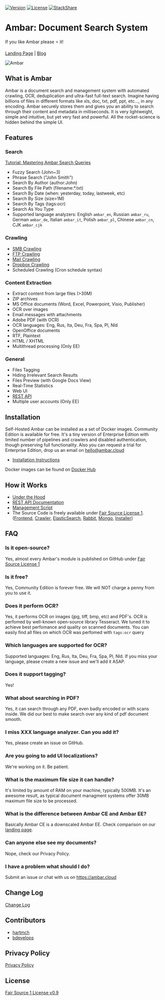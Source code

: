 [![Version](https://img.shields.io/badge/Version-v0.10.0-brightgreen.svg)](https://ambar.cloud)
[![License](https://img.shields.io/badge/License-Fair%20Source%20v0.9-blue.svg)](https://github.com/RD17/ambar/blob/master/License.txt)
[![StackShare](https://img.shields.io/badge/tech-stack-0690fa.svg?style=flat)](https://stackshare.io/ambar/ambar)

Ambar: Document Search System
================================

If you like Ambar please :star: it!

[Landing Page](https://ambar.cloud) | [Blog](https://blog.ambar.cloud)

![Ambar](https://habrastorage.org/files/947/a32/de7/947a32de7156478094e3e12c16e8366c.jpg)

## What is Ambar

Ambar is a document search and management system with automated crawling, OCR, deduplication and ultra-fast full-text search. Imagine having billions of files in different formats like xls, doc, txt, pdf, ppt, etc..., in any encoding. Ambar securely stores them and gives you an ability to search through their content and metadata in milliseconds. It is very lightweight, simple and intuitive, but yet very fast and powerful. All the rocket-science is hidden behind the simple UI.

## Features

### Search
[Tutorial: Mastering Ambar Search Queries](https://blog.ambar.cloud/mastering-ambar-search-queries/)

* Fuzzy Search (John~3)
* Phrase Search ("John Smith")
* Search By Author (author:John)
* Search By File Path (filename:\*.txt)
* Search By Date (when: yesterday, today, lastweek, etc)
* Search By Size (size>1M)
* Search By Tags (tags:ocr)
* Search As You Type
* Supported language analyzers: English `ambar_en`, Russian `ambar_ru`, German `ambar_de`, Italian `ambar_it`, Polish `ambar_pl`, Chinese `ambar_cn`, CJK `ambar_cjk`

### Crawling
* [SMB Crawling](https://blog.ambar.cloud/advanced-ambar-usage-crawling-your-own-shared-folders/)
* [FTP Crawling](https://blog.ambar.cloud/crawling-and-searching-ftp-folder-with-ambar/)
* [Mail Crawling](https://blog.ambar.cloud/crawling-and-searching-email-inbox-with-ambar/)
* [Dropbox Crawling](https://blog.ambar.cloud/how-to-search-through-your-dropbox-files-content/)
* Scheduled Crawling (Cron schedule syntax)

### Content Extraction

* Extract content from large files (>30M)
* ZIP archives
* MS Office documents (Word, Excel, Powerpoint, Visio, Publisher)
* OCR over images
* Email messages with attachments
* Adobe PDF (with OCR)
* OCR languages: Eng, Rus, Ita, Deu, Fra, Spa, Pl, Nld
* OpenOffice documents
* RTF, Plaintext
* HTML / XHTML
* Multithread processing (Only EE)

### General

* Files Tagging
* Hiding Irrelevant Search Results
* Files Preview (with Google Docs View)
* Real-Time Statistics
* Web UI
* [REST API](https://github.com/RD17/ambar/blob/master/API_DOC.md)
* Multiple user accounts (Only EE)

## Installation

Self-Hosted Ambar can be installed as a set of Docker images. Community Edition is available for free. It's a tiny version of Enterprise Edition with limited number of pipelines and crawlers and disabled authentication, though preserving full functionality. Also you can request a trial for Enterprise Edition, drop us an email on hello@ambar.cloud

* [Installation Instructions](https://blog.ambar.cloud/ambar-installation-step-by-step-guide-2/)

Docker images can be found on [Docker Hub](https://hub.docker.com/u/ambar/)

## How it Works

* [Under the Hood](https://blog.ambar.cloud/ambar-under-the-hood/)
* [REST API Documentation](https://github.com/RD17/ambar/blob/master/API_DOC.md)
* [Management Script](https://blog.ambar.cloud/ambar-management-script-full-description/)
* The Source Code is freely available under [Fair Source License 1](https://github.com/RD17/ambar/blob/master/License.txt). ([Frontend](https://github.com/RD17/ambar-frontend), [Crawler](https://github.com/RD17/ambar-crawler), [ElasticSearch](https://github.com/RD17/ambar-es), [Rabbit](https://github.com/RD17/ambar-rabbit), [Mongo](https://github.com/RD17/ambar-mongodb), [Installer](https://github.com/RD17/ambar-install))

## FAQ
### Is it open-source?
Yes, almost every Ambar's module is published on GitHub under [Fair Source License 1](https://github.com/RD17/ambar/blob/master/License.txt)

### Is it free?
Yes, Community Edition is forever free. We will NOT charge a penny from you to use it.

### Does it perform OCR? 
Yes, it performs OCR on images (jpg, tiff, bmp, etc) and PDF's. OCR is perfomed by well-known open-source library Tesseract. We tuned it to achieve best perfomance and quality on scanned documents. You can easily find all files on which OCR was perfomed with `tags:ocr` query

### Which languages are supported for OCR?
Supported languages: Eng, Rus, Ita, Deu, Fra, Spa, Pl, Nld.
If you miss your language, please create a new issue and we'll add it ASAP.

### Does it support tagging?
Yes!

### What about searching in PDF?
Yes, it can search through any PDF, even badly encoded or with scans inside. We did our best to make search over any kind of pdf document smooth.

### I miss XXX language analyzer. Can you add it?
Yes, please create an issue on GitHub.

### Are you going to add UI localizations?
We're working on it. Be patient.

### What is the maximum file size it can handle?
It's limited by amount of RAM on your machine, typically 500MB. It's an awesome result, as typical document managment systems offer 30MB maximum file size to be processed.  

### What is the difference between Ambar CE and Ambar EE?
Basically Ambar CE is a downscaled Ambar EE. Check comparison on our [landing page](https://ambar.cloud).

### Can anyone else see my documents?
Nope, check our Privacy Policy.

### I have a problem what should I do?
Submit an issue or chat with us on https://ambar.cloud

## Change Log
[Change Log](https://github.com/RD17/ambar/blob/master/CHANGELOG.md)

## Contributors
- [hartmch](https://github.com/hartmch)
- [bdevelops](https://github.com/bdevelops)

## Privacy Policy
[Privacy Policy](https://github.com/RD17/ambar/blob/master/Privacy%20Policy.md)

## License
[Fair Source 1 License v0.9](https://github.com/RD17/ambar/blob/master/License.txt)

